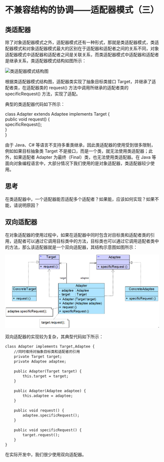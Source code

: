 # 不兼容结构的协调——适配器模式（三）  

## 类适配器  

除了对象适配器模式之外，适配器模式还有一种形式，那就是类适配器模式，类适配器模式和对象适配器模式最大的区别在于适配器和适配者之间的关系不同，对象适配器模式中适配器和适配者之间是关联关系，而类适配器模式中适配器和适配者是继承关系，类适配器模式结构如图所示：

![类适配器模式结构图](images/1362099343_7447.jpgg)   

根据类适配器模式结构图，适配器类实现了抽象目标类接口 Target，并继承了适配者类，在适配器类的 request() 方法中调用所继承的适配者类的 specificRequest() 方法，实现了适配。  

典型的类适配器代码如下所示：  

class Adapter extends Adaptee implements Target {  
    public void request() {  
        specificRequest();  
    }  
}  

由于 Java、C# 等语言不支持多重类继承，因此类适配器的使用受到很多限制，例如如果目标抽象类 Target 不是接口，而是一个类，就无法使用类适配器；此外，如果适配者 Adapter 为最终（Final）类，也无法使用类适配器。在 Java 等面向对象编程语言中，大部分情况下我们使用的是对象适配器，类适配器较少使用。  

## 思考

在类适配器中，一个适配器能否适配多个适配者？如果能，应该如何实现？如果不能，请说明原因？  
  
## 双向适配器  

在对象适配器的使用过程中，如果在适配器中同时包含对目标类和适配者类的引用，适配者可以通过它调用目标类中的方法，目标类也可以通过它调用适配者类中的方法，那么该适配器就是一个双向适配器，其结构示意图如图所示：  

![双向适配器结构示意图](images/1362100282_9857.jpg)   

双向适配器的实现较为复杂，其典型代码如下所示：  
  
```
class Adapter implements Target,Adaptee {  
    //同时维持对抽象目标类和适配者的引用  
    private Target target;  
    private Adaptee adaptee;  
      
    public Adapter(Target target) {  
        this.target = target;  
    }  
      
    public Adapter(Adaptee adaptee) {  
        this.adaptee = adaptee;  
    }  
      
    public void request() {  
        adaptee.specificRequest();  
    }  
      
    public void specificRequest() {  
        target.request();  
    }  
}  
```

在实际开发中，我们很少使用双向适配器。
